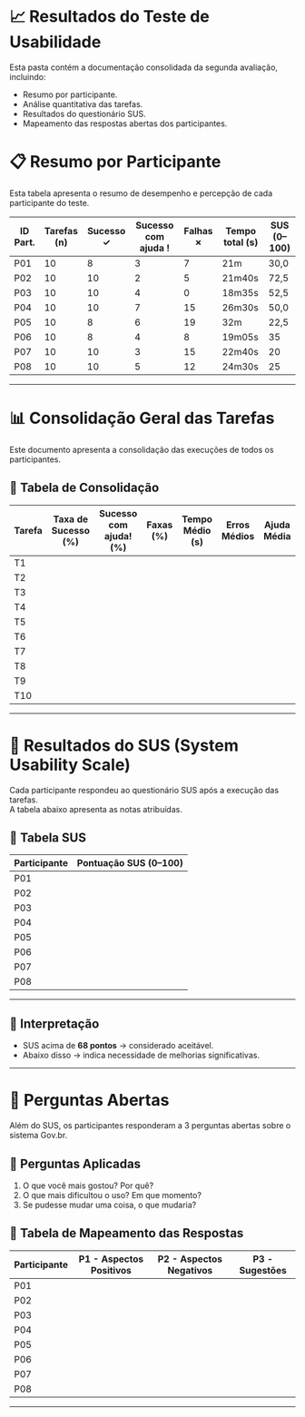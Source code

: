 # 📈 Resultados do Teste de Usabilidade

Esta pasta contém a documentação consolidada da segunda avaliação, incluindo:
- Resumo por participante.
- Análise quantitativa das tarefas.
- Resultados do questionário SUS.
- Mapeamento das respostas abertas dos participantes.

# 📋 Resumo por Participante

Esta tabela apresenta o resumo de desempenho e percepção de cada participante do teste.

| ID Part. | Tarefas (n) | Sucesso ✓ | Sucesso com ajuda ! | Falhas ✗ | Tempo total (s) | SUS (0–100) |
|----------|-------------|-----------|---------------------|----------|-----------------|-------------|
| P01      | 10          |    8       |           3          |    7     |     21m            |    30,0         |
| P02      | 10          |     10      |       2              |     5     |      21m40s           |    72,5         |
| P03      | 10          |    10       |       4              |     0     |      18m35s           |      52,5       |
| P04      | 10          |     10      |   7                  | 15         |    26m30s             |     50,0        |
| P05      | 10          |    8       |         6            |       19   |       32m          |   22,5          |
| P06      | 10          |    8       |        4             |    8      |        19m05s         |     35        |
| P07      | 10          |     10      |       3              |     15     |       22m40s          |    20         |
| P08      | 10          |    10       |     5                |     12     |        24m30s         |     25        |


---


# 📊 Consolidação Geral das Tarefas

Este documento apresenta a consolidação das execuções de todos os participantes.

## 📌 Tabela de Consolidação
| Tarefa | Taxa de Sucesso (%) | Sucesso com ajuda! (%) | Faxas (%) | Tempo Médio (s) | Erros Médios | Ajuda Média| 
|--------|---------------------|------------------------|-----------|---------------- |--------------|------------|
| T1     |                     |                        |           |                 |              |            |
| T2     |                     |                        |           |                 |              |            |
| T3     |                     |                        |           |                 |              |            |
| T4     |                     |                        |           |                 |              |            |
| T5     |                     |                        |           |                 |              |            |
| T6     |                     |                        |           |                 |              |            |
| T7     |                     |                        |           |                 |              |            |
| T8     |                     |                        |           |                 |              |            |
| T9     |                     |                        |           |                 |              |            |
| T10    |                     |                        |           |                 |              |            |

---
 

# 📝 Resultados do SUS (System Usability Scale)

Cada participante respondeu ao questionário SUS após a execução das tarefas.  
A tabela abaixo apresenta as notas atribuídas.

## 📌 Tabela SUS
| Participante | Pontuação SUS (0–100)  |
|--------------|------------------------|
| P01          |                        |
| P02          |                        |
| P03          |                        |
| P04          |                        |
| P05          |                        |
| P06          |                        |
| P07          |                        |
| P08          |                        |

---

## 📌 Interpretação
- SUS acima de **68 pontos** → considerado aceitável.  
- Abaixo disso → indica necessidade de melhorias significativas.


---

 
# 💬 Perguntas Abertas

Além do SUS, os participantes responderam a 3 perguntas abertas sobre o sistema Gov.br.

## 📌 Perguntas Aplicadas
1. O que você mais gostou? Por quê?  
2. O que mais dificultou o uso? Em que momento? 
3. Se pudesse mudar uma coisa, o que mudaria? 

## 📌 Tabela de Mapeamento das Respostas
| Participante | P1 - Aspectos Positivos | P2 - Aspectos Negativos | P3 - Sugestões |
|--------------|--------------------------|--------------------------|----------------|
| P01          |                          |                          |                |
| P02          |                          |                          |                |
| P03          |                          |                          |                |
| P04          |                          |                          |                |
| P05          |                          |                          |                |
| P06          |                          |                          |                |
| P07          |                          |                          |                |
| P08          |                          |                          |                |

---




